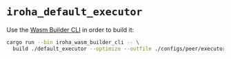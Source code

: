 # `iroha_default_executor`

Use the [Wasm Builder CLI](../tools/wasm_builder_cli) in order to build it:

```bash
cargo run --bin iroha_wasm_builder_cli -- \
  build ./default_executor --optimize --outfile ./configs/peer/executor.wasm
```